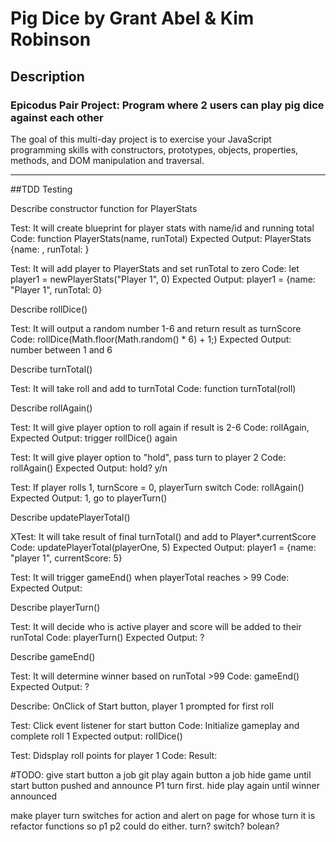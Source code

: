 # Pig Dice by Grant Abel & Kim Robinson

## Description

### Epicodus Pair Project: Program where 2 users can play pig dice against each other
The goal of this multi-day project is to exercise your JavaScript programming skills with constructors, prototypes, objects, properties, methods, and DOM manipulation and traversal.

----------------
##TDD Testing

Describe constructor function for PlayerStats

Test: It will create blueprint for player stats with name/id and running total
Code: function PlayerStats(name, runTotal)
Expected Output: PlayerStats {name: , runTotal: }

Test: It will add player to PlayerStats and set runTotal to zero
Code: let player1 = newPlayerStats("Player 1", 0)
Expected Output: player1 = {name: "Player 1", runTotal: 0}

Describe rollDice()

Test: It will output a random number 1-6 and return result as turnScore
Code: rollDice(Math.floor(Math.random() * 6) + 1;)
Expected Output: number between 1 and 6

Describe turnTotal()

Test: It will take roll and add to turnTotal
Code: function turnTotal(roll) 

Describe rollAgain()

Test: It will give player option to roll again if result is 2-6
Code: rollAgain,
Expected Output: trigger rollDice() again

Test: It will give player option to "hold", pass turn to player 2
Code: rollAgain() 
Expected Output: hold? y/n

Test: If player rolls 1, turnScore = 0, playerTurn switch
Code: rollAgain()
Expected Output: 1, go to playerTurn()

Describe updatePlayerTotal()

XTest: It will take result of final turnTotal()  and add to Player*.currentScore
Code: updatePlayerTotal(playerOne, 5)
Expected Output: player1 = {name: "player 1", currentScore: 5}

Test: It will trigger gameEnd() when playerTotal reaches > 99
Code: 
Expected Output:

Describe playerTurn()

Test: It will decide who is active player and score will be added to their runTotal
Code: playerTurn()
Expected Output: ?

Describe gameEnd()

Test: It will determine winner based on runTotal >99
Code: gameEnd()
Expected Output: ?

Describe: OnClick of Start button, player 1 prompted for first roll

Test: Click event listener for start button
Code: Initialize gameplay and complete roll 1
Expected output: rollDice()

Test: Didsplay roll points for player 1
Code: 
Result: 

#TODO:
give start button a job
git play again button a job
hide game until start button pushed and announce P1 turn first.
hide play again until winner announced

make player turn switches for action and alert on page for whose turn it is
refactor functions so p1 p2 could do either. turn? switch? bolean?
